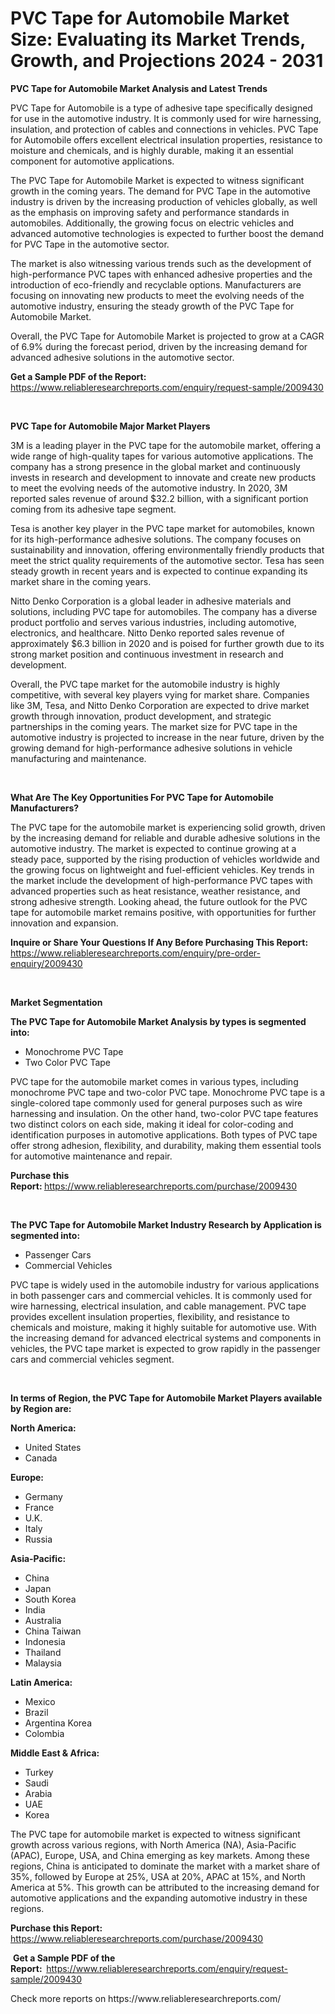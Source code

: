 <p><h1>PVC Tape for Automobile Market Size: Evaluating its Market Trends, Growth, and Projections 2024 - 2031</h1></p><p><strong>PVC Tape for Automobile Market Analysis and Latest Trends</strong></p>
<p><p>PVC Tape for Automobile is a type of adhesive tape specifically designed for use in the automotive industry. It is commonly used for wire harnessing, insulation, and protection of cables and connections in vehicles. PVC Tape for Automobile offers excellent electrical insulation properties, resistance to moisture and chemicals, and is highly durable, making it an essential component for automotive applications.</p><p>The PVC Tape for Automobile Market is expected to witness significant growth in the coming years. The demand for PVC Tape in the automotive industry is driven by the increasing production of vehicles globally, as well as the emphasis on improving safety and performance standards in automobiles. Additionally, the growing focus on electric vehicles and advanced automotive technologies is expected to further boost the demand for PVC Tape in the automotive sector.</p><p>The market is also witnessing various trends such as the development of high-performance PVC tapes with enhanced adhesive properties and the introduction of eco-friendly and recyclable options. Manufacturers are focusing on innovating new products to meet the evolving needs of the automotive industry, ensuring the steady growth of the PVC Tape for Automobile Market.</p><p>Overall, the PVC Tape for Automobile Market is projected to grow at a CAGR of 6.9% during the forecast period, driven by the increasing demand for advanced adhesive solutions in the automotive sector.</p></p>
<p><strong>Get a Sample PDF of the Report:&nbsp;</strong> <a href="https://www.reliableresearchreports.com/enquiry/request-sample/2009430">https://www.reliableresearchreports.com/enquiry/request-sample/2009430</a></p>
<p>&nbsp;</p>
<p><strong>PVC Tape for Automobile Major Market Players</strong></p>
<p><p>3M is a leading player in the PVC tape for the automobile market, offering a wide range of high-quality tapes for various automotive applications. The company has a strong presence in the global market and continuously invests in research and development to innovate and create new products to meet the evolving needs of the automotive industry. In 2020, 3M reported sales revenue of around $32.2 billion, with a significant portion coming from its adhesive tape segment.</p><p>Tesa is another key player in the PVC tape market for automobiles, known for its high-performance adhesive solutions. The company focuses on sustainability and innovation, offering environmentally friendly products that meet the strict quality requirements of the automotive sector. Tesa has seen steady growth in recent years and is expected to continue expanding its market share in the coming years.</p><p>Nitto Denko Corporation is a global leader in adhesive materials and solutions, including PVC tape for automobiles. The company has a diverse product portfolio and serves various industries, including automotive, electronics, and healthcare. Nitto Denko reported sales revenue of approximately $6.3 billion in 2020 and is poised for further growth due to its strong market position and continuous investment in research and development.</p><p>Overall, the PVC tape market for the automobile industry is highly competitive, with several key players vying for market share. Companies like 3M, Tesa, and Nitto Denko Corporation are expected to drive market growth through innovation, product development, and strategic partnerships in the coming years. The market size for PVC tape in the automotive industry is projected to increase in the near future, driven by the growing demand for high-performance adhesive solutions in vehicle manufacturing and maintenance.</p></p>
<p>&nbsp;</p>
<p><strong>What Are The Key Opportunities For PVC Tape for Automobile Manufacturers?</strong></p>
<p><p>The PVC tape for the automobile market is experiencing solid growth, driven by the increasing demand for reliable and durable adhesive solutions in the automotive industry. The market is expected to continue growing at a steady pace, supported by the rising production of vehicles worldwide and the growing focus on lightweight and fuel-efficient vehicles. Key trends in the market include the development of high-performance PVC tapes with advanced properties such as heat resistance, weather resistance, and strong adhesive strength. Looking ahead, the future outlook for the PVC tape for automobile market remains positive, with opportunities for further innovation and expansion.</p></p>
<p><strong>Inquire or Share Your Questions If Any Before Purchasing This Report:</strong> <a href="https://www.reliableresearchreports.com/enquiry/pre-order-enquiry/2009430">https://www.reliableresearchreports.com/enquiry/pre-order-enquiry/2009430</a></p>
<p>&nbsp;</p>
<p><strong>Market Segmentation</strong></p>
<p><strong>The PVC Tape for Automobile Market Analysis by types is segmented into:</strong></p>
<p><ul><li>Monochrome PVC Tape</li><li>Two Color PVC Tape</li></ul></p>
<p><p>PVC tape for the automobile market comes in various types, including monochrome PVC tape and two-color PVC tape. Monochrome PVC tape is a single-colored tape commonly used for general purposes such as wire harnessing and insulation. On the other hand, two-color PVC tape features two distinct colors on each side, making it ideal for color-coding and identification purposes in automotive applications. Both types of PVC tape offer strong adhesion, flexibility, and durability, making them essential tools for automotive maintenance and repair.</p></p>
<p><strong>Purchase this Report:&nbsp;</strong><a href="https://www.reliableresearchreports.com/purchase/2009430">https://www.reliableresearchreports.com/purchase/2009430</a></p>
<p>&nbsp;</p>
<p><strong>The PVC Tape for Automobile Market Industry Research by Application is segmented into:</strong></p>
<p><ul><li>Passenger Cars</li><li>Commercial Vehicles</li></ul></p>
<p><p>PVC tape is widely used in the automobile industry for various applications in both passenger cars and commercial vehicles. It is commonly used for wire harnessing, electrical insulation, and cable management. PVC tape provides excellent insulation properties, flexibility, and resistance to chemicals and moisture, making it highly suitable for automotive use. With the increasing demand for advanced electrical systems and components in vehicles, the PVC tape market is expected to grow rapidly in the passenger cars and commercial vehicles segment.</p></p>
<p>&nbsp;</p>
<p><strong>In terms of Region, the PVC Tape for Automobile Market Players available by Region are:</strong></p>
<p>
    <p> <strong> North America: </strong>
        <ul>
            <li>United States</li>
            <li>Canada</li>
        </ul>
        </p> 
    <p> <strong> Europe: </strong>
        <ul>
            <li>Germany</li>
            <li>France</li>
            <li>U.K.</li>
            <li>Italy</li>
            <li>Russia</li>
        </ul>
        </p> 
    <p> <strong> Asia-Pacific: </strong>
        <ul>
            <li>China</li>
            <li>Japan</li>
            <li>South Korea</li>
            <li>India</li>
            <li>Australia</li>
            <li>China Taiwan</li>
            <li>Indonesia</li>
            <li>Thailand</li>
            <li>Malaysia</li>
        </ul>
        </p> 
    <p> <strong> Latin America: </strong>
        <ul>
            <li>Mexico</li>
            <li>Brazil</li>
            <li>Argentina Korea</li>
            <li>Colombia</li>
        </ul>
        </p> 
    <p> <strong> Middle East & Africa: </strong>
        <ul>
            <li>Turkey</li>
            <li>Saudi</li>
            <li>Arabia</li>
            <li>UAE</li>
            <li>Korea</li>
        </ul>
    </p>
    </p>
<p><p>The PVC tape for automobile market is expected to witness significant growth across various regions, with North America (NA), Asia-Pacific (APAC), Europe, USA, and China emerging as key markets. Among these regions, China is anticipated to dominate the market with a market share of 35%, followed by Europe at 25%, USA at 20%, APAC at 15%, and North America at 5%. This growth can be attributed to the increasing demand for automotive applications and the expanding automotive industry in these regions.</p></p>
<p><strong>Purchase this Report: </strong><a href="https://www.reliableresearchreports.com/purchase/2009430">https://www.reliableresearchreports.com/purchase/2009430</a></p>
<p>&nbsp;<strong>Get a Sample PDF of the Report:&nbsp;&nbsp;</strong><a href="https://www.reliableresearchreports.com/enquiry/request-sample/2009430">https://www.reliableresearchreports.com/enquiry/request-sample/2009430</a></p>
<p><strong></strong></p>
<p>Check more reports on https://www.reliableresearchreports.com/</p>